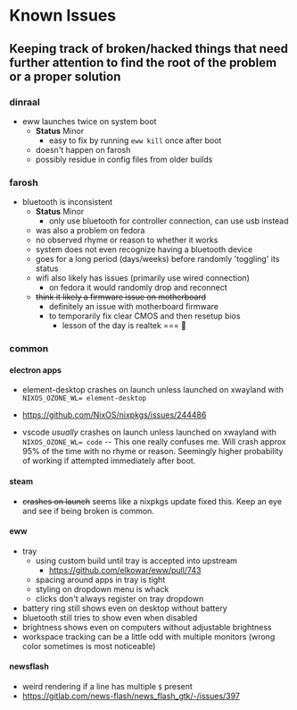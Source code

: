 # Known Issues

## Keeping track of broken/hacked things that need further attention to find the root of the problem or a proper solution

### dinraal

- eww launches twice on system boot
  - **Status** Minor
    - easy to fix by running `eww kill` once after boot
  - doesn't happen on farosh
  - possibly residue in config files from older builds

### farosh

- bluetooth is inconsistent
  - **Status** Minor
    - only use bluetooth for controller connection, can use usb instead
  - was also a problem on fedora
  - no observed rhyme or reason to whether it works
  - system does not even recognize having a bluetooth device
  - goes for a long period (days/weeks) before randomly 'toggling' its status
  - wifi also likely has issues (primarily use wired connection)
    - on fedora it would randomly drop and reconnect
  - ~~think it likely a firmware issue on motherboard~~
    - definitely an issue with motherboard firmware
    - to temporarily fix clear CMOS and then resetup bios
      - lesson of the day is realtek === 💩

### common

#### electron apps

- element-desktop crashes on launch unless launched on xwayland with `NIXOS_OZONE_WL= element-desktop`
- <https://github.com/NixOS/nixpkgs/issues/244486>

- vscode *usually* crashes on launch unless launched on xwayland with `NIXOS_OZONE_WL= code` -- This one really confuses me. Will crash approx 95% of the time with no rhyme or reason. Seemingly higher probability of working if attempted immediately after boot.

#### steam

- ~~crashes on launch~~ seems like a nixpkgs update fixed this. Keep an eye and see if being broken is common.

#### eww

- tray
  - using custom build until tray is accepted into upstream
    - <https://github.com/elkowar/eww/pull/743>
  - spacing around apps in tray is tight
  - styling on dropdown menu is whack
  - clicks don't always register on tray dropdown
- battery ring still shows even on desktop without battery
- bluetooth still tries to show even when disabled
- brightness shows even on computers without adjustable brightness
- workspace tracking can be a little odd with multiple monitors (wrong color sometimes is most noticeable)

#### newsflash

- weird rendering if a line has multiple `$` present
- <https://gitlab.com/news-flash/news_flash_gtk/-/issues/397>
